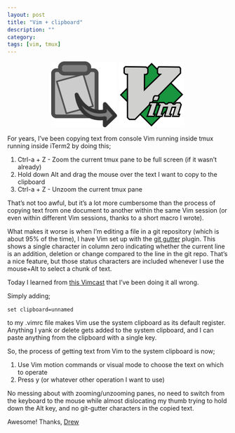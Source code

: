 ```yaml
---
layout: post
title: "Vim + clipboard"
description: ""
category:
tags: [vim, tmux]
---
```


<center>
<p>
<img src="/images/clipboard-27405_640.png" width="150" height="150" />
<img src="/images/Icon-Vim.svg" width="150" height="150" />
</p>
</center>

For years, I’ve been copying text from console Vim running inside tmux running inside iTerm2 by doing this;

1. Ctrl-a + Z - Zoom the current tmux pane to be full screen (if it wasn’t already)
1. Hold down Alt and drag the mouse over the text I want to copy to the clipboard
1. Ctrl-a + Z - Unzoom the current tmux pane

That’s not too awful, but it’s a lot more cumbersome than the process of copying text from one document to another within the same Vim session (or even within different Vim sessions, thanks to a short macro I wrote).

What makes it worse is when I’m editing a file in a git repository (which is about 95% of the time), I have Vim set up with the [git gutter](https://github.com/airblade/vim-gitgutter) plugin. This shows a single character in column zero indicating whether the current line is an addition, deletion or change compared to the line in the git repo. That’s a nice feature, but those status characters are included whenever I use the mouse+Alt to select a chunk of text.

Today I learned from [this Vimcast](http://vimcasts.org/episodes/accessing-the-system-clipboard-from-vim/) that I’ve been doing it all wrong.

Simply adding;

    set clipboard=unnamed

to my .vimrc file makes Vim use the system clipboard as its default register. Anything I yank or delete gets added to the system clipboard, and I can paste anything from the clipboard with a single key.

So, the process of getting text from Vim to the system clipboard is now;

1. Use Vim motion commands or visual mode to choose the text on which to operate
2. Press y (or whatever other operation I want to use)

No messing about with zooming/unzooming panes, no need to switch from the keyboard to the mouse while almost dislocating my thumb trying to hold down the Alt key, and no git-gutter characters in the copied text.

Awesome! Thanks, [Drew](http://drewneil.com/)



